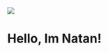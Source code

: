 <img src="https://i.imgur.com/40hHB7x.png">

<div id="banner" class="cycle-slideshow" data-cycle-slides="> div">
	<div id="b1">
		<span>
			<h1>Hello, Im Natan!</h1>
			<p></p>
		</span>
	</div>
	
</div>
